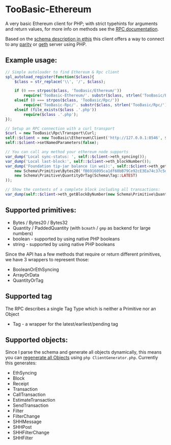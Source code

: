 # TooBasic-Ethereum
A very basic Ethereum client for PHP; with strict typehints for arguments and return values, for more info on methods see the [RPC documentation](https://github.com/paritytech/parity/wiki/JSONRPC-eth-module).

Based on the [schema description in ethjs](https://github.com/SjonHortensius/ethjs-schema/blob/67c3badad07b72649f057a3f7d6039b4d01a03d2/src/schema.json) this client offers a way to connect to any [parity](https://github.com/ethcore/parity) or [geth](https://github.com/ethereum/go-ethereum/) server using PHP.

## Example usage:

```php
// Simple autoloader to find Ethereum & Rpc client
spl_autoload_register(function($class){
	$class = str_replace('\\', '/', $class);

	if (0 === strpos($class, 'TooBasic/Ethereum/'))
		require('TooBasic-Ethereum/'. substr($class, strlen('TooBasic/Ethereum/')) .'.php');
	elseif (0 === strpos($class, 'TooBasic/Rpc/'))
		require('TooBasic-Rpc/'. substr($class, strlen('TooBasic/Rpc/')) .'.php');
	elseif (file_exists($class .'.php'))
		require($class .'.php');
});

// Setup an RPC connection with a curl transport
$curl = new TooBasic\Rpc\Transport\Curl;
self::$client = new TooBasic\Ethereum\Client('http://127.0.0.1:8546', $curl);
self::$client->setNamedParameters(false);

// You can call any method your ethereum node supports
var_dump('Local sync-status: ', self::$client->eth_syncing());
var_dump('Local last-block:', self::$client->eth_blockNumber());
var_dump('Foundation tip-jar balance (in wei):', self::$client->eth_getBalance(
	new Schema\Primitive\Bytes20('fB6916095ca1df60bB79Ce92cE3Ea74c37c5d359'),
	new Schema\Primitive\QuantityOrTag(Schema\Tag::LATEST)
));

// Show the contents of a complete block including all transactions:
var_dump(self::$client->eth_getBlockByNumber(new Schema\Primitive\QuantityOrTag(dechex(4000000)), true));

```

## Supported primitives:

* Bytes / Bytes20 / Bytes32
* Quantity / PaddedQuantity (with `bcmath` / `gmp` as backend for large numbers)
* boolean - supported by using native PHP booleans
* string - supported by using native PHP booleans

Since the API has a few methods that require or return different primitives, we have 3 wrappers to represent those:
* BooleanOrEthSyncing
* ArrayOrData
* QuantityOrTag

## Supported tag

The RPC describes a single Tag Type which is neither a Primitive nor an Object

* Tag - a wrapper for the latest/earliest/pending tag

## Supported objects:

Since I parse the schema and generate all objects dynamically, this means you can [regenerate all Objects](https://github.com/SjonHortensius/TooBasic-Ethereum/blob/master/ClientGenerator.php) using `php ClientGenerator.php`. Currently this generates:

* EthSyncing
* Block
* Receipt
* Transaction
* CallTransaction
* EstimateTransaction
* SendTransaction
* Filter
* FilterChange
* SHHMessage
* SHHPost
* SHHFilterChange
* SHHFilter
